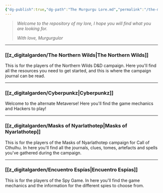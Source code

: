 ```yaml
---
{"dg-publish":true,"dg-path":"The Murgurgu Lore.md","permalink":"/the-murgurgu-lore/","hide":true,"tags":["DG","gardenEntry"]}
---
```



>*Welcome to the repository of my lore,
>I hope you will find what you are looking for.*
>
>*With love,
>Murgurgulor*

------------
### [[z_digitalgarden/The Northern Wilds\|The Northern Wilds]]
This is for the players of the Northern Wilds D&D campaign. Here you'll find all the resources you need to get started, and this is where the campaign journal can be read.

---
### [[z_digitalgarden/Cyberpunkz\|Cyberpunkz]]
Welcome to the alternate Metaverse! Here you'll find the game mechanics and Hackers to play!


---
### [[z_digitalgarden/Masks of Nyarlathotep\|Masks of Nyarlathotep]]
This is for the players of the Masks of Nyarlathotep campaign for Call of Cthulhu. In here you'll find all the journals, clues, tomes, artefacts and spells you've gathered during the campaign.


---
### [[z_digitalgarden/Encuentro Espías\|Encuentro Espías]]
This is for the players of the Spy Game. In here you'll find the game mechanics and the information for the different spies to choose from.
